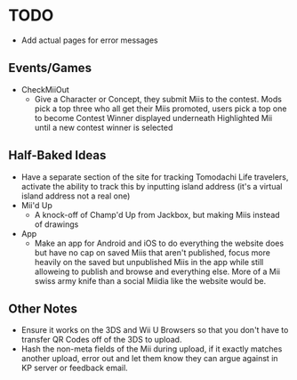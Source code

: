 # TODO
 - Add actual pages for error messages

## Events/Games
 - CheckMiiOut
   - Give a Character or Concept, they submit Miis to the contest. Mods pick a top three who all get their Miis promoted, users pick a top one to become Contest Winner displayed underneath Highlighted Mii until a new contest winner is selected

## Half-Baked Ideas
 - Have a separate section of the site for tracking Tomodachi Life travelers, activate the ability to track this by inputting island address (it's a virtual island address not a real one)
 - Mii'd Up
   - A knock-off of Champ'd Up from Jackbox, but making Miis instead of drawings
 - App
   - Make an app for Android and iOS to do everything the website does but have no cap on saved Miis that aren't published, focus more heavily on the saved but unpublished Miis in the app while still alloweing to publish and browse and everything else. More of a Mii swiss army knife than a social Miidia like the website would be.

## Other Notes
 - Ensure it works on the 3DS and Wii U Browsers so that you don't have to transfer QR Codes off of the 3DS to upload.
 - Hash the non-meta fields of the Mii during upload, if it exactly matches another upload, error out and let them know they can argue against in KP server or feedback email.